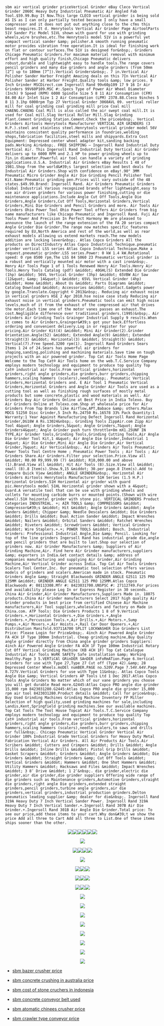 
```
sbm air vertical grinder priceVertical Grinder eBay Cleco Vertical Grinder 2060C Heavy Duty Industrial Pneumatic Air Angled Fab Tool.$59.99.Buy It Now.This large CLECO vertical grinder is being sold AS IS as I can only partially tested because I only have a small compressor and it does not put out anything close to the cfms this beast requires.It d. Henrytools Vertical Air Grinder Page AirtoolParts 51V Sander Pic Model 51VL shown with guard for use with grinding wheels,wire brushes,etc.The Henrytools model 51V is a powerful yet compact vertical sander &amp; polisher.A smooth running pneumatic motor provides vibration free operation.It is ideal for finishing work on flat or contour surfaces.The 51V is designed for&nbsp;. Grinders Chicago Pneumatic Grinders.For maximum material removal with minimum effort and high quality finish,Chicago Pneumatic delivers robust,durable and lightweight easy to handle tools.The range covers pencil grinders and many die grinders and angle grinders (from 50mm [2”] up to 180mm [7”]).Vertical Grinders&nbsp;. 7 in.Vertical Air Polisher Sander Harbor Freight Amazing deals on this 7In Vertical Air Polisher Sander at Harbor Freight.Quality tools &amp; low prices. 9 Inch Grinder MSCDirect.com Ingersoll Rand 99v60p109 17 9 16 Ir Air Grinders 99V60P109.MSC #:.Specs Type of Power Air Wheel Diameter (Inch) 9 Speed (RPM) 6000 Spindle Size 5 8 11 Air Consumption (CFM) 84.00 Air Inlet Size 1 2 Air Consumption (LPM) 2378.88.Cleco 9inches 5 8 11 3.1hp 6000rpm Typ 27 Vertical Grinder 3060AVL 09. vertical roller mill for coal grinding coal grinding mill price Coal mill CHAENG.CHAENG Coal Mill is also called the air swept coal mill.It is used for Coal mill.Slag Vertical Roller Mill.Slag Grinding Plant.Cement Grinding Station.Cement.Check the price&nbsp;. Vertical Grinders Airtools Henrytools Manufacturer VERTICAL AIR GRINDERS (3 H.P.).steel and stainless steel.Henrytools vertical grinder model 56V maintains consistent quality performance in foundries,welding shops,fabrication facilities,steel mills and shipyards.Extra Cost Equipment: Depressed center wheel adapter kit,sanding backing pads.Working Air&nbsp;. FREE SHIPPING — Ingersoll Rand Industrial Duty Vertical Air. This Ingersoll Rand Industrial Duty Vertical Air Grinder delivers up to 6000 RPM and 2.1 HP to power grinding wheels up to 7in.in diameter.Powerful air tool can handle a variety of grinding applications.U.S.A. Industrial Air Grinders eBay Results 1 48 of 1981.Shop from the world&#39;s largest selection and best deals for Industrial Air Grinders.Shop with confidence on eBay!.90° 3MM Pneumatic Micro Grinder Angle Air Die Grinding Pencil Polisher Tool Kit.Name:Pneumatic grinding pen.Prices will vary outside of the 48 states.$49.99.Brand: Ingersoll Rand. Air Grinders Pneumatic Grinders Global Industrial Various recognized brands offer lightweight,easy to use air driven grinders for various power finishing,cutting or die maintenance applications.Include Angle Cut Off Tools,Angle Die Grinders,Angle Grinders,Cut Off Tools,Horizontal Grinders,Vertical Grinders,Mini Die Grinders and Pencil Grinders and more. Air Tools Air Grinders Ohio Power Tool Ohio Power Tool offers Air Grinders from big name manufacturers like Chicago Pneumatic and Ingersoll Rand. Fuji Air Tools Power And Precision In Perfect Harmony We are pleased to announce the launch of the range extension of the FA 20 series compact Angle Grinder Die Grinder.The range now matches specific features required by EU,North America and rest of the world,as well as rear exhaust models allowing us extend markets reach.The new models addition are locking lever&nbsp;. Atlas Copco Grinders All the products on DirectIndustry Atlas Copco Industrial Technique.pneumatic grinder vertical LSS series Atlas Copco Industrial Technique.Make a request.pneumatic grinder.LSS series.Power: 0 kW 1.4 kW.Rotational speed: 0 rpm 8500 rpm.The LSS 84 S060 23 Pneumatic vertical grinder is a robust and vertically mounted air motor with a cast iron&nbsp;. Henry Air Tools Page 1 of 1 Tools Renewed Henry Air Tools.Henry Air Tools.Henry Tools Catalog (pdf) &middot; 40GHL(S) Extended Die Grinder (1hp) &middot; 56VL Vertical Grinder (3hp) &middot; 65VBW Air Saw (12&quot; &amp; 14&quot;) &middot; 65VL Vertical Grinder (4hp) &middot; Home &middot; About Us &middot; Parts Diagrams &middot; Catalog Download &middot; Accessories &middot; Contact.Gadgets power by google.Translate.Copyright © 2013&nbsp;. Reducing air exhaust noise in vertical grinders HSE 2 Apr 2010.hse noise case study Reducing air exhaust noise in vertical grinders.Pneumatic tools can emit high noise levels,much of it from the exhaust of the compressed air that drives the motor.Each time one of the motor vanes passes an exhaust.The cost.Negligible difference over traditional grinders.(1995)&nbsp;. Air Grinders Air Grinding Tools Grainger Industrial Supply 9 results.When it comes to Air Grinders,Grainger&#39;s got your back.Effortless ordering and convenient delivery.Log in or register for your pricing.Air Grinder Kit(4) &middot; Mini Air Grinder(2).Grinder Orientation.Angle(52) &middot; Extended Angle(9) &middot; Extended Straight(3) &middot; Horizontal(3) &middot; Straight(5) &middot; Vertical(7).Free Speed.3200 rpm(1). Ingersoll Rand Grinders Sears Items 1 24 of 24.Sears has powerful air grinders for shaping,sanding,polishing and machining materials.Save time on tough projects with an air powered grinder. Top Cat Air Tools Home Page Welcome to the Top Cat® Air Tools home on the web.T.C.Service Company employs modern technology and equipment to produce top quality Top Cat® industrial air tools.From vertical grinders,horizontal grinders,right angle grinders,die grinders,burr grinders,chipping hammers,scaling hammers (scalers),needle&nbsp;. Pneumatic Vertical Grinders,Horizontal Grinders and. E Air Tool 1 Pneumatic Vertical Grinders,Horizontal Grinders and Angle Grinder Air Tools are used as a cutting tool as well as finishing rough surfaces of mostly metal products but some concrete,plastic and wood materials as well. Air Grinders Buy Air Grinders Online at Best Price in India Tolexo. Buy Air Grinders Online at Tolexo.com.Shop at wholesale price for Air Grinders From Top Brands like Airflow,APT,Babace &amp; others.Malax MDCG 51250 Disc Grinder,5 Inch Rs.24750 Rs.16578 33% Pack Quantity:1 Warranty:1 Year Against Manufacturing Defect Ingersoll Rand Horizontal Grinder,DG18W A Rs.13024&nbsp;. Grinding Tools ZippAir.com Zipp Air Tool 4&quot; Angle Grinders,5&quot; Angle Grinders,7&quot; Angle Grinders4&quot; Angle Grinder push turn throttle+8m mX1.25UNF IN TYPE,Air Grinder tools,Grinding Tools,Grinding Cutting Tools,Air Angle Die Grinder Tool Kit,1 4&quot; Air Angle Die Grinder,Industrial 1 4&quot; Air Die Grinder,Mini Air Angle Die Grinder,Air Vertical Grinder,7&quot; Air Vertical&nbsp;. Air Grinders Air Tools Pneumatic Power Tools Tool Centre Home ; Pneumatic Power Tools ; Air Tools ; Air Grinders Share.Air Grinders.Filter your selection.Price.View all &middot; R0.00 R9,999.99 (7) &middot; R10,000.00 and above (1).Brand.View all &middot; Hit Air Tools (8).Size.View all &middot; small (8).8 Item(s).Show.9,15 &middot; 30.per page.8 Item(s).Add to Compare Quick View &middot; ANGLE GRINDER&nbsp;. Horizontal Air Grinders Airtools Henrytools Manufacturer 51H Series (1.5 H.P.) Horizontal Grinders.51H Horizontal air grinder with guard pic.Henrytools model 51HL Horizontal grinder shown with a 4&quot; Guard.A versatile tool that can be use with grinding wheels and collets for mounting carbide burrs or mounted points.(Shown with wire wheel).51H hoizontal grinder with stone pic. VERTICAL GRINDERS Product Categories INDUSTRIAL. +; AIR TOOLS &amp; COMPRESSORS &middot; Compressor&#39;s &middot; Hit &middot; Angle Grinders &middot; Angle Sanders &middot; Chipper &amp; Needle Descalers &middot; Die Grinders &middot; Drills &middot; Dual Action Sander &middot; Impact Wrenches &middot; Nailers &middot; Orbital Sanders &middot; Ratchet Wrenches &middot; Riveters &middot; Screwdrivers &middot; Vertical Grinders &middot; Wire Staplers.+.+; POWER TOOLS &middot; Bosch. Industrial Grinders: Professional Industrial Angle,Die &amp; Pencil. Looking for top of the line grinders Ingersoll Rand has industrial grade die,angle and pencil grinders that are built to last.Shop our selection of grinders now. Air Grinder Manufacturers &amp; Suppliers of Air Grinding Machine,Air. Find here Air Grinder manufacturers,suppliers &amp; exporters in India.Get contact details &amp; address of companies manufacturing and supplying Air Grinder,Air Grinding Machine,Air Vertical Grinder across India. Top Cat Air Tools Grinders Scalers Tool Center,Inc. Our pneumatic tool selection offers various models of grinders and scalers.American made in stock. Pneumatic Grinders Angle &amp; Straight Blackwoods GRINDER ANGLE G2511 125 PRO 125MM &middot; GRINDER ANGLE G2511 125 PRO 125MM.Atlas Copco Blackwoods #: 08113308.Mfr #: 8423031700.UNSPSC #: 27112749.For prices and availability please Log In or Express Register in 30 seconds. China Air Grinder,Air Grinder Manufacturers,Suppliers Made in. 18075 products.China Air Grinder manufacturers Select 2017 high quality Air Grinder products in best price from certified Chinese Air Machine manufacturers,Air Tool suppliers,wholesalers and factory on Made in China.com. ATP Tools: Die Grinders Products 1 8 of 9.Vertical Grinders.+,Horizontal Grinders.+,Die Grinders.+,Angle Grinders.+,Percussion Tools.+,Air Drills.+,Air Motors.+,Sump Pumps.+,Air Movers.+,Air Hoists.+,Rail Car Door Openers.+,Air Distribution Manifold.93711A700 SPLIT LOCKWASHER Die Grinders List Price: Please Login for Price&nbsp;. 4inch Air Powered Angle Grinder FA 4CH 1F Type 100mm Industrial. Cheap grinding machine,Buy Quality angle grinder directly from China angle grinder grinders Suppliers: 4inch Air Powered Angle Grinder FA 4CH 1F Type 100mm Industrial Rotary Cut Off Vertical Grinding Machine (KB 4CH 1F) Top Cat Catalogue Industrial Air Tools WoRK SAFETy Safe installation &amp; Working Healthy.Page 3 5.VERTiCAl GRinDER SAnDER inFoRmATion.Page 6.Vertical Grinders for use with Type 27,Type 27 Cut off (Type 42).&amp; 28 Depressed Center Wheels.moDEl numBER.PAGE no.520V.Page 7.54V.64V.Page 8.727V.Vertical Grinders for use with Type 11&nbsp;. Atlas Copco Tools Angle Die &amp; Vertical Grinders AP Tools Ltd 1 Dec 2017.Atlas Copco Tools Angle Grinders No matter which of our vane grinders you choose you will get durable Read more.G2445:Atlas Copco PRO angle die grinder 15,000 rpm 8423031280.G2445:Atlas Copco PRO angle die grinder 15,000 rpm air tool 8423031280.Product details &middot; Call for price&nbsp;. Buy Used Grinding Machines Grinding Machine Inventory FP Miller Selection of high quality,used grinding machines for sale,including Landis,Kent,Springfield grinding machines.See our available machines. Top Cat Tools The Tool House Topcat Air Tools.T.C.Service Company employs modern technology and equipment to produce top quality Top Cat® industrial air tools.From vertical grinders,horizontal grinders,right angle grinders,die grinders,burr grinders,chipping hammers,scaling hammers (scalers),needle scalers,to saws and drills our full&nbsp;. Chicago Pneumatic Vertical Grinder Vertical Air Grinder 100% Industrial Grade Vertical Grinders for Heavy Duty Metal Fabrication Vertical Air Grinders. All Air Products Air Tools.Air Scribers &middot; Cutters and Crimpers &middot; Drills &middot; Angle Drills &middot; Inline Drills &middot; Pistol Grip Drills &middot; Gasket Scrapers &middot; Grinders &middot; Angle Grinders &middot; Die Grinders &middot; Straight Grinders &amp; Cut Off Tools &middot; Vertical Grinders &middot; Hammers &middot; One Shot Hammers &middot; Utility Hammers &middot; Hacksaws and Files &middot; Impact Wrenches &middot; 3 8″ Drive &middot; 1 2″&nbsp;. die grinder,electric die grinder,air die grinder,die grinder suppliers Offering wide range of die grinders such as Maintenance grinders,Automotive Grinders,straight die grinders,right angle Die grinders,extended straight grinders,pencil grinders,turbine angle grinders,air die grinders,vertical grinders,industrial production grinders.Delton pneumatics leading supplier &amp; dealer for die&nbsp;. Ingersoll Rand 319A Heavy Duty 7 Inch Vertical Sander Power. Ingersoll Rand 319A Heavy Duty 7 Inch Vertical Sander.+.Ingersoll Rand 307B Air Die Grinder.+.Ingersoll Rand 301B Air Angle Die Grinder.Total price: To see our price,add these items to your cart.Why don&#39;t we show the price Add all three to Cart Add all three to List.One of these items ships sooner than the other. 
```

<div align="center">
  
<a rel="nofollow" href="https://m.shibang-china.com?f=github&k=sbm+air+vertical+grinder+price"><img src="https://static.shibang-china.com/en/l.png"></a><img src="https://static.shibang-china.com/en/hw.png"><a rel="nofollow" href="https://m.shibang-china.com/product/?f=github&k=sbm+air+vertical+grinder+price"><img src="https://static.shibang-china.com/en/p.png"></a><a rel="nofollow" href="https://m.shibang-china.com/cases/?f=github&k=sbm+air+vertical+grinder+price"><img src="https://static.shibang-china.com/en/c.png"></a><a rel="nofollow" href="https://m.shibang-china.com/news/?f=github&k=sbm+air+vertical+grinder+price"><img src="https://static.shibang-china.com/en/n.png"></a><a rel="nofollow" href="https://m.shibang-china.com?f=github&k=sbm+air+vertical+grinder+price"><img src="https://static.shibang-china.com/en/m.png"></a>

<a rel="nofollow" href="https://m.shibang-china.com/product/?f=github&k=sbm+air+vertical+grinder+price"><img src="https://static.shibang-china.com/en/b.jpg"></a>
  
<a rel="nofollow" href="https://m.shibang-china.com/solution-aggregate.html?f=github&k=sbm+air+vertical+grinder+price"><img src="https://static.shibang-china.com/en/a.jpg"></a><a rel="nofollow" href="https://m.shibang-china.com/solution-mine.html?f=github&k=sbm+air+vertical+grinder+price"><img src="https://static.shibang-china.com/en/m.jpg"></a><a rel="nofollow" href="https://m.shibang-china.com/solution-mill.html?f=github&k=sbm+air+vertical+grinder+price"><img src="https://static.shibang-china.com/en/g.jpg"></a><a rel="nofollow" href="https://m.shibang-china.com/solution-epc.html?f=github&k=sbm+air+vertical+grinder+price"><img src="https://static.shibang-china.com/en/e.jpg"></a>

<a rel="nofollow" href="https://m.shibang-china.com/product/?f=github&k=sbm+air+vertical+grinder+price"><img src="https://static.shibang-china.com/en/a-p.png"></a>

<a rel="nofollow" href="https://m.shibang-china.com/product/crusher/c6x.html?f=github&k=sbm+air+vertical+grinder+price"><img src="https://static.shibang-china.com/en/j.jpg"></a><a rel="nofollow" href="https://m.shibang-china.com/product/crusher/ci5x.html?f=github&k=sbm+air+vertical+grinder+price"><img src="https://static.shibang-china.com/en/i.jpg"></a><a rel="nofollow" href="https://m.shibang-china.com/product/crusher/hst.html?f=github&k=sbm+air+vertical+grinder+price"><img src="https://static.shibang-china.com/en/c.jpg"></a>

<a rel="nofollow" href="https://m.shibang-china.com/product/mill/mtw.html?f=github&k=sbm+air+vertical+grinder+price"><img src="https://static.shibang-china.com/en/mtw.jpg"></a><a rel="nofollow" href="https://m.shibang-china.com/product/mill/scm.html?f=github&k=sbm+air+vertical+grinder+price"><img src="https://static.shibang-china.com/en/scm.jpg"></a><a rel="nofollow" href="https://m.shibang-china.com/product/mill/lm.html?f=github&k=sbm+air+vertical+grinder+price"><img src="https://static.shibang-china.com/en/lm.jpg"></a>

<a rel="nofollow" href="https://m.shibang-china.com/product/sand/vsi6x.html?f=github&k=sbm+air+vertical+grinder+price"><img src="https://static.shibang-china.com/en/6x.jpg"></a><a rel="nofollow" href="https://m.shibang-china.com/product/sand/vu.html?f=github&k=sbm+air+vertical+grinder+price"><img src="https://static.shibang-china.com/en/vu.jpg"></a><a rel="nofollow" href="https://m.shibang-china.com/product/mobile/klun.html?f=github&k=sbm+air+vertical+grinder+price"><img src="https://static.shibang-china.com/en/k.jpg"></a>

<a rel="nofollow" href="https://m.shibang-china.com/cases/?f=github&k=sbm+air+vertical+grinder+price"><img src="https://static.shibang-china.com/en/case.png"></a>

<a rel="nofollow" href="https://m.shibang-china.com/cases/aggregate/202.html?f=github&k=sbm+air+vertical+grinder+price"><img src="https://static.shibang-china.com/en/c-1.jpg"></a>

<a rel="nofollow" href="https://m.shibang-china.com/cases/aggregate/203.html?f=github&k=sbm+air+vertical+grinder+price"><img src="https://static.shibang-china.com/en/c-2.jpg"></a>

<a rel="nofollow" href="https://m.shibang-china.com/cases/mill/123.html?f=github&k=sbm+air+vertical+grinder+price"><img src="https://static.shibang-china.com/en/c-3.jpg"></a>

<a rel="nofollow" href="https://m.shibang-china.com/contact_us.html?f=github&k=sbm+air+vertical+grinder+price"><img src="https://static.shibang-china.com/en/contact.png"></a>

<a rel="nofollow" href="https://swt.shibang-china.com/?f=github&k=sbm+air+vertical+grinder+price"><img src="https://static.shibang-china.com/en/chat.png"></a>

<a rel="nofollow" href="https://whatsapp.shibangsoft.com/WhatsApp.php?f=github&k=sbm+air+vertical+grinder+price"><img src="https://static.shibang-china.com/en/whatsapp.png"></a>

<a rel="nofollow" href="https://m.shibang-china.com/?f=github&k=sbm+air+vertical+grinder+price"><img src="https://static.shibang-china.com/en/website.png"></a>

</div>


* [sbm bazer crusher price](sbm%20bazer%20crusher%20price.md)

* [sbm concrete crushing in australia price](sbm%20concrete%20crushing%20in%20australia%20price.md)

* [sbm cost of stone cruchers in indonesia](sbm%20cost%20of%20stone%20cruchers%20in%20indonesia.md)

* [sbm concrete conveyor belt used](sbm%20concrete%20conveyor%20belt%20used.md)

* [sbm atomatic chinees crusher price](sbm%20atomatic%20chinees%20crusher%20price.md)

* [sbm crawler type conveyor price](sbm%20crawler%20type%20conveyor%20price.md)